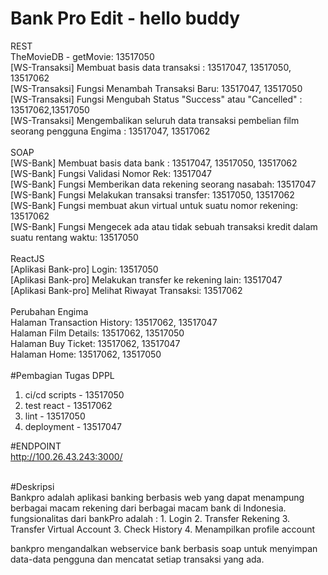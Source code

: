 # Bank Pro Edit - hello buddy


REST<br>
TheMovieDB - getMovie: 13517050<br>
[WS-Transaksi] Membuat basis data transaksi : 13517047, 13517050, 13517062<br>
[WS-Transaksi] Fungsi Menambah Transaksi Baru: 13517047, 13517050<br>
[WS-Transaksi] Fungsi Mengubah Status "Success" atau "Cancelled" : 13517062,13517050<br>
[WS-Transaksi] Mengembalikan seluruh data transaksi pembelian film seorang pengguna Engima : 13517047, 13517062<br>
<br>
SOAP<br>
[WS-Bank] Membuat basis data bank : 13517047, 13517050, 13517062<br>
[WS-Bank] Fungsi Validasi Nomor Rek: 13517047<br>
[WS-Bank] Fungsi Memberikan data rekening seorang nasabah: 13517047<br>
[WS-Bank] Fungsi Melakukan transaksi transfer: 13517050, 13517062<br>
[WS-Bank] Fungsi membuat akun virtual untuk suatu nomor rekening: 13517062<br>
[WS-Bank] Fungsi Mengecek ada atau tidak sebuah transaksi kredit dalam suatu rentang waktu: 13517050<br>
<br>
ReactJS<br>
[Aplikasi Bank-pro] Login: 13517050<br>
[Aplikasi Bank-pro] Melakukan transfer ke rekening lain: 13517047<br>
[Aplikasi Bank-pro] Melihat Riwayat Transaksi: 13517062<br>
<br>
Perubahan Engima<br>
Halaman Transaction History: 13517062, 13517047<br>
Halaman Film Details: 13517062, 13517050<br>
Halaman Buy Ticket: 13517062, 13517047<br>
Halaman Home: 13517062, 13517050
<br>
<br>
#Pembagian Tugas DPPL
1. ci/cd scripts - 13517050
2. test react - 13517062
3. lint - 13517050
4. deployment - 13517047

#ENDPOINT<br>
http://100.26.43.243:3000/


<br>
#Deskripsi<br>
Bankpro adalah aplikasi banking berbasis web yang dapat menampung berbagai macam rekening dari berbagai macam bank di Indonesia.
fungsionalitas dari bankPro adalah :
1. Login
2. Transfer Rekening
3. Transfer Virtual Account
3. Check History
4. Menampilkan profile account

bankpro mengandalkan webservice bank berbasis soap untuk menyimpan data-data pengguna dan mencatat setiap transaksi yang ada.
